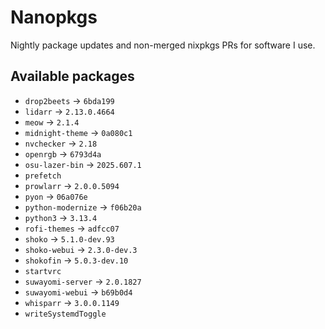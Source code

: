 <!--
SPDX-FileCopyrightText: 2025 Hana Kretzer <hanakretzer@gmail.com>

SPDX-License-Identifier: CC0-1.0
-->

# Nanopkgs

Nightly package updates and non-merged nixpkgs PRs for software I use.

## Available packages

- `drop2beets` -> `6bda199`
- `lidarr` -> `2.13.0.4664`
- `meow` -> `2.1.4`
- `midnight-theme` -> `0a080c1`
- `nvchecker` -> `2.18`
- `openrgb` -> `6793d4a`
- `osu-lazer-bin` -> `2025.607.1`
- `prefetch`
- `prowlarr` -> `2.0.0.5094`
- `pyon` -> `06a076e`
- `python-modernize` -> `f06b20a`
- `python3` -> `3.13.4`
- `rofi-themes` -> `adfcc07`
- `shoko` -> `5.1.0-dev.93`
- `shoko-webui` -> `2.3.0-dev.3`
- `shokofin` -> `5.0.3-dev.10`
- `startvrc`
- `suwayomi-server` -> `2.0.1827`
- `suwayomi-webui` -> `b69b0d4`
- `whisparr` -> `3.0.0.1149`
- `writeSystemdToggle`

